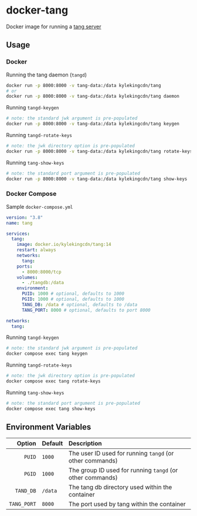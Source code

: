 # docker-tang

Docker image for running a [tang server](https://github.com/latchset/tang)

## Usage

### Docker

Running the tang daemon (`tangd`)

~~~bash
docker run -p 8000:8000 -v tang-data:/data kylekingcdn/tang
# or
docker run -p 8000:8000 -v tang-data:/data kylekingcdn/tang daemon
~~~

Running `tangd-keygen`

~~~bash
# note: the standard jwk argument is pre-populated
docker run -p 8000:8000 -v tang-data:/data kylekingcdn/tang keygen
~~~

Running `tangd-rotate-keys`

~~~bash
# note: the jwk directory option is pre-populated
docker run -p 8000:8000 -v tang-data:/data kylekingcdn/tang rotate-keys
~~~

Running  `tang-show-keys`

~~~bash
# note: the standard port argument is pre-populated
docker run -p 8000:8000 -v tang-data:/data kylekingcdn/tang show-keys
~~~

### Docker Compose

Sample `docker-compose.yml`

~~~yml
version: "3.8"
name: tang

services:
  tang:
    image: docker.io/kylekingcdn/tang:14
    restart: always
    networks:
      tang:
    ports:
      - 8000:8000/tcp
    volumes:
      - ./tangdb:/data
    environment:
      PUID: 1000 # optional, defaults to 1000
      PGID: 1000 # optional, defaults to 1000
      TANG_DB: /data # optional, defaults to /data
      TANG_PORT: 8000 # optional, defaults to port 8000

networks:
  tang:
~~~

Running `tangd-keygen`

~~~bash
# note: the standard jwk argument is pre-populated
docker compose exec tang keygen
~~~

Running `tangd-rotate-keys`

~~~bash
# note: the jwk directory option is pre-populated
docker compose exec tang rotate-keys
~~~

Running  `tang-show-keys`

~~~bash
# note: the standard port argument is pre-populated
docker compose exec tang show-keys
~~~

## Environment Variables

| Option      | Default | Description                                               |
|------------:|:--------|:----------------------------------------------------------|
| `PUID`      | `1000`  | The user ID used for running `tangd` (or other commands)  |
| `PGID`      | `1000`  | The group ID used for running `tangd` (or other commands) |
| `TAND_DB`   | `/data` | The tang db directory used within the container           |
| `TANG_PORT` | `8000`  | The port used by tang within the container                |
